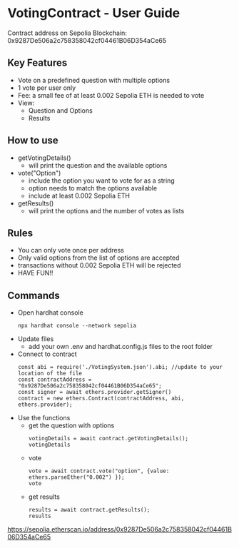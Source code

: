# VotingContract - User Guide
Contract address on Sepolia Blockchain:
0x9287De506a2c758358042cf04461B06D354aCe65

## Key Features
* Vote on a predefined question with multiple options
* 1 vote per user only
* Fee: a small fee of at least 0.002 Sepolia ETH is needed to vote
* View:
  - Question and Options
  - Results

## How to use
* getVotingDetails()
  - will print the question and the available options
* vote("Option")
  - include the option you want to vote for as a string
  - option needs to match the options available
  - include at least 0.002 Sepolia ETH
* getResults()
  - will print the options and the number of votes as lists

## Rules
* You can only vote once per address
* Only valid options from the list of options are accepted
* transactions without 0.002 Sepolia ETH will be rejected
* HAVE FUN!!

## Commands
* Open hardhat console
  ```
  npx hardhat console --network sepolia
  ```
* Update files
  - add your own .env and hardhat.config.js files to the root folder
* Connect to contract
  ```
  const abi = require('./VotingSystem.json').abi; //update to your location of the file
  const contractAddress = "0x9287De506a2c758358042cf04461B06D354aCe65";
  const signer = await ethers.provider.getSigner()
  contract = new ethers.Contract(contractAddress, abi, ethers.provider);
  ```
* Use the functions
  - get the question with options
    ```
    votingDetails = await contract.getVotingDetails();
    votingDetails
    ```
  - vote
    ```
    vote = await contract.vote("option", {value: ethers.parseEther("0.002") });
    vote
    ```
  - get results
    ```
    results = await contract.getResults();
    results
    ```

https://sepolia.etherscan.io/address/0x9287De506a2c758358042cf04461B06D354aCe65
